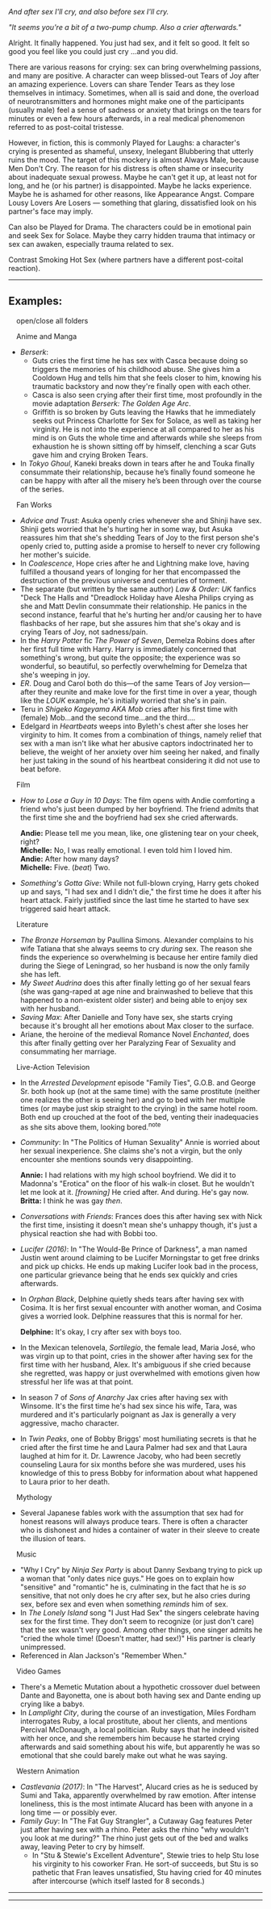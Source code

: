 _And after sex I'll cry, and also before sex I'll cry._

_"It seems you're a bit of a two-pump chump. Also a crier afterwards."_

Alright. It finally happened. You just had sex, and it felt so good. It felt so good you feel like you could just cry ...and you did.

There are various reasons for crying: sex can bring overwhelming passions, and many are positive. A character can weep blissed-out Tears of Joy after an amazing experience. Lovers can share Tender Tears as they lose themselves in intimacy. Sometimes, when all is said and done, the overload of neurotransmitters and hormones might make one of the participants (usually male) feel a sense of sadness or anxiety that brings on the tears for minutes or even a few hours afterwards, in a real medical phenomenon referred to as post-coital tristesse.

However, in fiction, this is commonly Played for Laughs: a character's crying is presented as shameful, unsexy, Inelegant Blubbering that utterly ruins the mood. The target of this mockery is almost Always Male, because Men Don't Cry. The reason for his distress is often shame or insecurity about inadequate sexual prowess. Maybe he can't get it up, at least not for long, and he (or his partner) is disappointed. Maybe he lacks experience. Maybe he is ashamed for other reasons, like Appearance Angst. Compare Lousy Lovers Are Losers — something that glaring, dissatisfied look on his partner's face may imply.

Can also be Played for Drama. The characters could be in emotional pain and seek Sex for Solace. Maybe they carry hidden trauma that intimacy or sex can awaken, especially trauma related to sex.

Contrast Smoking Hot Sex (where partners have a different post-coital reaction).

___

## Examples:

    open/close all folders 

    Anime and Manga 

-   _Berserk_:
    -   Guts cries the first time he has sex with Casca because doing so triggers the memories of his childhood abuse. She gives him a Cooldown Hug and tells him that she feels closer to him, knowing his traumatic backstory and now they're finally open with each other.
    -   Casca is also seen crying after their first time, most profoundly in the movie adaptation _Berserk: The Golden Age Arc_.
    -   Griffith is so broken by Guts leaving the Hawks that he immediately seeks out Princess Charlotte for Sex for Solace, as well as taking her virginity. He is not into the experience at all compared to her as his mind is on Guts the whole time and afterwards while she sleeps from exhaustion he is shown sitting off by himself, clenching a scar Guts gave him and crying Broken Tears.
-   In _Tokyo Ghoul_, Kaneki breaks down in tears after he and Touka finally consummate their relationship, because he’s finally found someone he can be happy with after all the misery he’s been through over the course of the series.

    Fan Works 

-   _Advice and Trust_: Asuka openly cries whenever she and Shinji have sex. Shinji gets worried that he's hurting her in some way, but Asuka reassures him that she's shedding Tears of Joy to the first person she's openly cried to, putting aside a promise to herself to never cry following her mother's suicide.
-   In _Coalescence_, Hope cries after he and Lightning make love, having fulfilled a thousand years of longing for her that encompassed the destruction of the previous universe and centuries of torment.
-   The separate (but written by the same author) _Law & Order: UK_ fanfics "Deck The Halls and "Dreadlock Holiday have Alesha Philips crying as she and Matt Devlin consummate their relationship. He panics in the second instance, fearful that he's hurting her and/or causing her to have flashbacks of her rape, but she assures him that she's okay and is crying Tears of Joy, not sadness/pain.
-   In the _Harry Potter_ fic _The Power of Seven_, Demelza Robins does after her first full time with Harry. Harry is immediately concerned that something's wrong, but quite the opposite; the experience was so wonderful, so beautiful, so perfectly overwhelming for Demelza that she's weeping in joy.
-   _ER_. Doug and Carol both do this—of the same Tears of Joy version—after they reunite and make love for the first time in over a year, though like the _LOUK_ example, he's initially worried that she's in pain.
-   Teru in _Shigeko Kageyama AKA Mob_ cries after his first time with (female) Mob...and the second time...and the third....
-   Edelgard in _Heartbeats_ weeps into Byleth's chest after she loses her virginity to him. It comes from a combination of things, namely relief that sex with a man isn't like what her abusive captors indoctrinated her to believe, the weight of her anxiety over him seeing her naked, and finally her just taking in the sound of his heartbeat considering it did not use to beat before.

    Film 

-   _How to Lose a Guy in 10 Days_: The film opens with Andie comforting a friend who's just been dumped by her boyfriend. The friend admits that the first time she and the boyfriend had sex she cried afterwards.
    
    **Andie:** Please tell me you mean, like, one glistening tear on your cheek, right?  
    **Michelle:** No, I was really emotional. I even told him I loved him.  
    **Andie:** After how many days?  
    **Michelle:** Five. (_beat_) Two.
    
-   _Something's Gotta Give_: While not full-blown crying, Harry gets choked up and says, "I had sex and I didn't die," the first time he does it after his heart attack. Fairly justified since the last time he started to have sex triggered said heart attack.

    Literature 

-   _The Bronze Horseman_ by Paullina Simons. Alexander complains to his wife Tatiana that she always seems to cry _during_ sex. The reason she finds the experience so overwhelming is because her entire family died during the Siege of Leningrad, so her husband is now the only family she has left.
-   _My Sweet Audrina_ does this after finally letting go of her sexual fears (she was gang-raped at age nine and brainwashed to believe that this happened to a non-existent older sister) and being able to enjoy sex with her husband.
-   _Saving Max_: After Danielle and Tony have sex, she starts crying because it's brought all her emotions about Max closer to the surface.
-   Ariane, the heroine of the medieval Romance Novel _Enchanted_, does this after finally getting over her Paralyzing Fear of Sexuality and consummating her marriage.

    Live-Action Television 

-   In the _Arrested Development_ episode "Family Ties", G.O.B. and George Sr. both hook up (not at the same time) with the same prostitute (neither one realizes the other is seeing her) and go to bed with her multiple times (or maybe just skip straight to the crying) in the same hotel room. Both end up crouched at the foot of the bed, venting their inadequacies as she sits above them, looking bored.<sup>note&nbsp;</sup> 
-   _Community_: In "The Politics of Human Sexuality" Annie is worried about her sexual inexperience. She claims she's not a virgin, but the only encounter she mentions sounds very disappointing.
    
    **Annie:** I had relations with my high school boyfriend. We did it to Madonna's "Erotica" on the floor of his walk-in closet. But he wouldn't let me look at it. _\[frowning\]_ He cried after. And during. He's gay now.  
    **Britta:** I think he was gay _then_.
    
-   _Conversations with Friends_: Frances does this after having sex with Nick the first time, insisting it doesn't mean she's unhappy though, it's just a physical reaction she had with Bobbi too.
-   _Lucifer (2016)_: In "The Would-Be Prince of Darkness", a man named Justin went around claiming to be Lucifer Morningstar to get free drinks and pick up chicks. He ends up making Lucifer look bad in the process, one particular grievance being that he ends sex quickly and cries afterwards.
-   In _Orphan Black_, Delphine quietly sheds tears after having sex with Cosima. It is her first sexual encounter with another woman, and Cosima gives a worried look. Delphine reassures that this is normal for her.
    
    **Delphine:** It's okay, I cry after sex with boys too.
    
-   In the Mexican telenovela, _Sortilegio_, the female lead, Maria José, who was virgin up to that point, cries in the shower after having sex for the first time with her husband, Alex. It's ambiguous if she cried because she regretted, was happy or just overwhelmed with emotions given how stressful her life was at that point.
-   In season 7 of _Sons of Anarchy_ Jax cries after having sex with Winsome. It's the first time he's had sex since his wife, Tara, was murdered and it's particularly poignant as Jax is generally a very aggressive, macho character.
-   In _Twin Peaks_, one of Bobby Briggs' most humiliating secrets is that he cried after the first time he and Laura Palmer had sex and that Laura laughed at him for it. Dr. Lawrence Jacoby, who had been secretly counseling Laura for six months before she was murdered, uses his knowledge of this to press Bobby for information about what happened to Laura prior to her death.

    Mythology 

-   Several Japanese fables work with the assumption that sex had for honest reasons will always produce tears. There is often a character who is dishonest and hides a container of water in their sleeve to create the illusion of tears.

    Music 

-   "Why I Cry" by _Ninja Sex Party_ is about Danny Sexbang trying to pick up a woman that "only dates nice guys." He goes on to explain how "sensitive" and "romantic" he is, culminating in the fact that he is _so_ sensitive, that not only does he cry after sex, but he also cries during sex, before sex and even when something _reminds_ him of sex.
-   In _The Lonely Island_ song "I Just Had Sex" the singers celebrate having sex for the first time. They don't seem to recognize (or just don't care) that the sex wasn't very good. Among other things, one singer admits he "cried the whole time! (Doesn't matter, had sex!)" His partner is clearly unimpressed.
-   Referenced in Alan Jackson's "Remember When."

    Video Games 

-   There's a Memetic Mutation about a hypothetic crossover duel between Dante and Bayonetta, one is about both having sex and Dante ending up crying like a baby<small>◊</small>.
-   In _Lamplight City_, during the course of an investigation, Miles Fordham interrogates Ruby, a local prostitute, about her clients, and mentions Percival McDonaugh, a local politician. Ruby says that he indeed visited with her once, and she remembers him because he started crying afterwards and said something about his wife, but apparently he was so emotional that she could barely make out what he was saying.

    Western Animation 

-   _Castlevania (2017)_: In "The Harvest", Alucard cries as he is seduced by Sumi and Taka, apparently overwhelmed by raw emotion. After intense loneliness, this is the most intimate Alucard has been with anyone in a long time — or possibly ever.
-   _Family Guy_: In "The Fat Guy Strangler", a Cutaway Gag features Peter just after having sex with a rhino. Peter asks the rhino "why wouldn't you look at me during?" The rhino just gets out of the bed and walks away, leaving Peter to cry by himself.
    -   In "Stu & Stewie's Excellent Adventure", Stewie tries to help Stu lose his virginity to his coworker Fran. He sort-of succeeds, but Stu is so pathetic that Fran leaves unsatisfied, Stu having cried for 40 minutes after intercourse (which itself lasted for 8 seconds.)

___

___